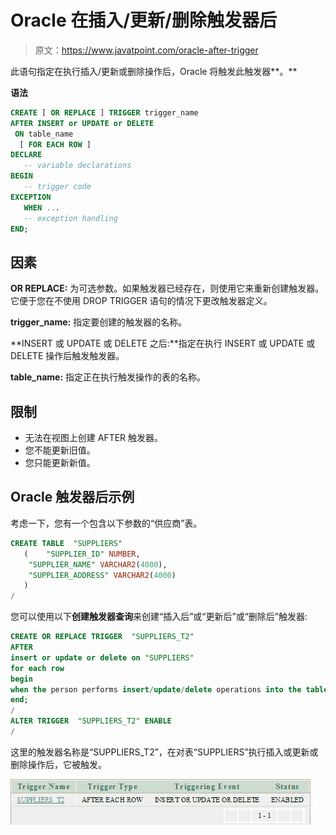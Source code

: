 # Oracle 在插入/更新/删除触发器后

> 原文：<https://www.javatpoint.com/oracle-after-trigger>

此语句指定在执行插入/更新或删除操作后，Oracle 将触发此触发器**。**

**语法**

```sql
CREATE [ OR REPLACE ] TRIGGER trigger_name
AFTER INSERT or UPDATE or DELETE
 ON table_name
  [ FOR EACH ROW ]
DECLARE
   -- variable declarations
BEGIN
   -- trigger code
EXCEPTION
   WHEN ...
   -- exception handling
END;

```

## 因素

**OR REPLACE:** 为可选参数。如果触发器已经存在，则使用它来重新创建触发器。它便于您在不使用 DROP TRIGGER 语句的情况下更改触发器定义。

**trigger_name:** 指定要创建的触发器的名称。

**INSERT 或 UPDATE 或 DELETE 之后:**指定在执行 INSERT 或 UPDATE 或 DELETE 操作后触发触发器。

**table_name:** 指定正在执行触发操作的表的名称。

## 限制

*   无法在视图上创建 AFTER 触发器。
*   您不能更新旧值。
*   您只能更新新值。

## Oracle 触发器后示例

考虑一下，您有一个包含以下参数的“供应商”表。

```sql
CREATE TABLE  "SUPPLIERS" 
   (	"SUPPLIER_ID" NUMBER, 
	"SUPPLIER_NAME" VARCHAR2(4000), 
	"SUPPLIER_ADDRESS" VARCHAR2(4000)
   )
/

```

您可以使用以下**创建触发器查询**来创建“插入后”或“更新后”或“删除后”触发器:

```sql
CREATE OR REPLACE TRIGGER  "SUPPLIERS_T2" 
AFTER
insert or update or delete on "SUPPLIERS"
for each row
begin
when the person performs insert/update/delete operations into the table.
end;
/
ALTER TRIGGER  "SUPPLIERS_T2" ENABLE
/

```

这里的触发器名称是“SUPPLIERS_T2”，在对表“SUPPLIERS”执行插入或更新或删除操作后，它被触发。

![Oracle After Trigger](img/93d50216c29332a281c94147856d52ee.png)